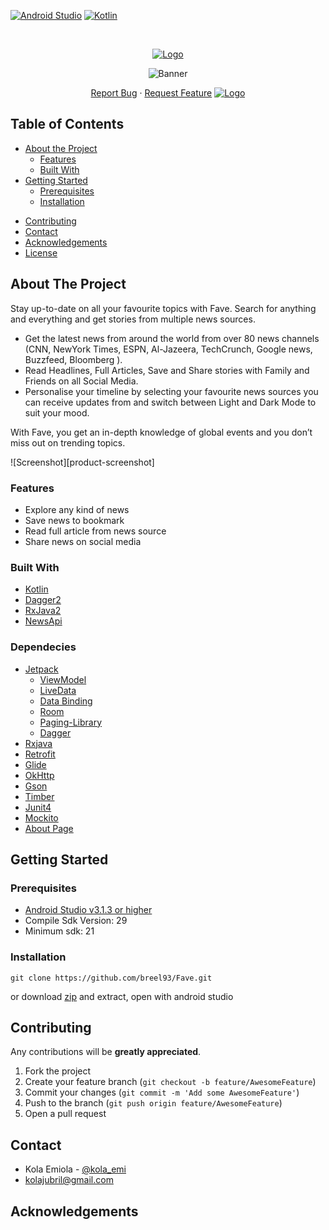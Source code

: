 <!-- PROJECT SHIELDS -->
[![Android Studio][android_studio-shield]][android_studio-url]
[![Kotlin][kotlin-shield]][kotlin-url]

<!-- PROJECT LOGO -->
<br />
<p align="center">
  <a href="https://github.com/breel93/fave">
    <img src="https://user-images.githubusercontent.com/20865566/57108236-1ae2a780-6d00-11e9-9032-f4963ef49868.png" alt="Logo">
  </a>
  <p align="center">
   <img src="https://user-images.githubusercontent.com/20865566/90968045-d9bb6b80-e4df-11ea-89bb-1da19865fb83.png" alt="Banner">
  </p>
  <p align="center">
    <a href="https://github.com/breel93/Fave/issues">Report Bug</a>
    ·
    <a href="https://github.com/breel93/Fave/issues">Request Feature</a>
    <a href="https://play.google.com/store/apps/details?id=com.fave.breezil.fave">
      <img src="https://user-images.githubusercontent.com/20865566/53359768-d9014380-3901-11e9-9523-5af74ccc9f10.png" alt="Logo">
    </a>
  </p>
</p>

<!-- TABLE OF CONTENTS -->
## Table of Contents

* [About the Project](#about-the-project)
  * [Features](#features)
  * [Built With](#built-with)
* [Getting Started](#getting-started)
  * [Prerequisites](#prerequisites)
  * [Installation](#installation)
<!-- * [Usage](#usage) -->
<!-- * [Roadmap](#roadmap) -->
* [Contributing](#contributing)
* [Contact](#contact)
* [Acknowledgements](#acknowledgements)
* [License](#license)

<!-- ABOUT THE PROJECT -->
## About The Project
Stay up-to-date on all your favourite topics with Fave. Search for anything and everything and get stories from multiple news sources. 

* Get the latest news from around the world from over 80 news channels (CNN, NewYork Times, ESPN, Al-Jazeera, TechCrunch, Google news, Buzzfeed, Bloomberg ). 
* Read Headlines, Full Articles, Save and Share stories with Family and Friends on all Social Media.
* Personalise your timeline by selecting your favourite news sources you can receive updates from and switch between Light and Dark Mode to suit your mood.

With Fave, you get an in-depth knowledge of global events and you don’t miss out on trending topics.

![Screenshot][product-screenshot]

### Features
*	Explore any kind of news  
*	Save news to bookmark
*	Read full article from news source
* Share news on social media

### Built With
* [Kotlin](https://kotlinlang.org/)
* [Dagger2](https://google.github.io/dagger/)
* [RxJava2](https://github.com/ReactiveX/RxJava)
* [NewsApi](https://newsapi.org)

### Dependecies
- [Jetpack]()
  - [ViewModel](https://developer.android.com/topic/libraries/architecture/viewmodel)
  - [LiveData](https://developer.android.com/topic/libraries/architecture/livedata)
  - [Data Binding](https://developer.android.com/topic/libraries/data-binding/)
  - [Room](https://codelabs.developers.google.com/codelabs/android-room-with-a-view/#0)
  - [Paging-Library](https://developer.android.com/topic/libraries/architecture/paging/)
  - [Dagger](https://google.github.io/dagger/)
- [Rxjava](https://github.com/ReactiveX/RxJava)
- [Retrofit](https://square.github.io/retrofit/)
- [Glide](https://github.com/bumptech/glide)
- [OkHttp](https://square.github.io/okhttp/)
- [Gson](https://github.com/google/gson)
- [Timber](https://github.com/JakeWharton/timber)
- [Junit4](https://junit.org/junit4/)
- [Mockito](https://site.mockito.org/)
- [About Page](https://github.com/medyo/android-about-page)

## Getting Started
### Prerequisites
- [Android Studio v3.1.3 or higher](https://developer.android.com/studio/)
- Compile Sdk Version: 29
- Minimum sdk: 21

### Installation

```
git clone https://github.com/breel93/Fave.git
```
or download [zip](https://github.com/breel93/Fave/archive/master.zip) and extract, open with android studio

<!-- CONTRIBUTING -->
## Contributing

Any contributions will be **greatly appreciated**.

1. Fork the project
2. Create your feature branch (`git checkout -b feature/AwesomeFeature`)
3. Commit your changes (`git commit -m 'Add some AwesomeFeature'`)
4. Push to the branch (`git push origin feature/AwesomeFeature`)
5. Open a pull request



<!-- CONTACT -->
## Contact

- Kola Emiola - [@kola_emi](https://twitter.com/kola_emi)
- kolajubril@gmail.com

<!-- ACKNOWLEDGEMENTS -->

## Acknowledgements



<!-- MARKDOWN LINKS & IMAGES -->
<!-- https://www.markdownguide.org/basic-syntax/#reference-style-links -->
[android_studio-shield]: http://img.shields.io/badge/android_studio-v4.0.1-green
[android_studio-url]: https://developer.android.com/studio

[kotlin-shield]: https://img.shields.io/badge/kotlin-v1.4.0-purple
[kotlin-url]: https://kotlinlang.org/



